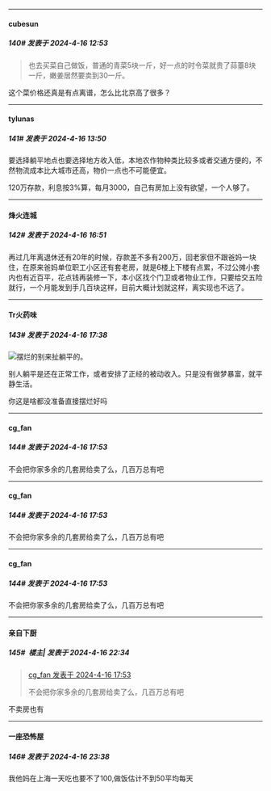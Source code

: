 ﻿
*****

####  cubesun  
##### 140#       发表于 2024-4-16 12:53

<blockquote>也去买菜自己做饭，普通的青菜5块一斤，好一点的时令菜就贵了蒜薹8块一斤，嫩姜居然要卖到30一斤。</blockquote>

这个菜价格还真是有点离谱，怎么比北京高了很多？


*****

####  tylunas  
##### 141#       发表于 2024-4-16 13:50

要选择躺平地点也要选择地方收入低，本地农作物种类比较多或者交通方便的，不然物流成本比大城市还高，物价一点也不可能便宜。

120万存款，利息按3%算，每月3000，自己有房加上没有欲望，一个人够了。


*****

####  烽火连城  
##### 142#       发表于 2024-4-16 16:51

再过几年离退休还有20年的时候，存款差不多有200万，回老家但不跟爸妈一块住，在原来爸妈单位职工小区还有套老房，就是6楼上下楼有点累，不过公摊小套内也有近百平，花点钱再装修一下，本小区找个门卫或者物业工作，只要给交五险就行，一个月能发到手几百块这样，目前大概计划就这样，离实现也不远了。


*****

####  Tr火药味  
##### 143#       发表于 2024-4-16 17:38

<img src="https://static.saraba1st.com/image/smiley/face2017/004.gif" referrerpolicy="no-referrer">摆烂的别来扯躺平的。

别人躺平是还在正常工作，或者安排了正经的被动收入。只是没有做梦暴富，就平静生活。

你这是啥都没准备直接摆烂好吗


*****

####  cg_fan  
##### 144#       发表于 2024-4-16 17:53

不会把你家多余的几套房给卖了么，几百万总有吧


*****

####  cg_fan  
##### 144#       发表于 2024-4-16 17:53

不会把你家多余的几套房给卖了么，几百万总有吧


*****

####  cg_fan  
##### 144#       发表于 2024-4-16 17:53

不会把你家多余的几套房给卖了么，几百万总有吧


*****

####  亲自下厨  
##### 145#         楼主| 发表于 2024-4-16 22:34

<blockquote><a href="httphttps://bbs.saraba1st.com/2b/forum.php?mod=redirect&amp;goto=findpost&amp;pid=64618777&amp;ptid=2179446" target="_blank">cg_fan 发表于 2024-4-16 17:53</a>

不会把你家多余的几套房给卖了么，几百万总有吧</blockquote>
不卖房也有


*****

####  一座恐怖屋  
##### 146#       发表于 2024-4-16 23:38

我他妈在上海一天吃也要不了100,做饭估计不到50平均每天

